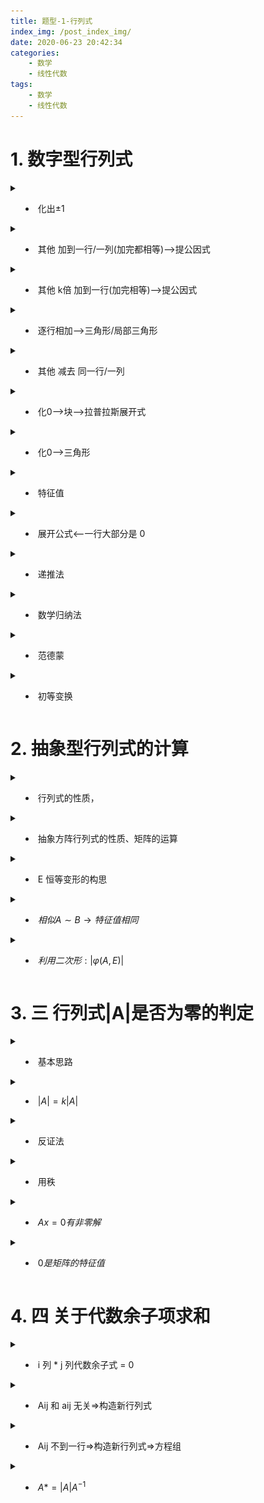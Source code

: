 ```yaml
---
title: 题型-1-行列式
index_img: /post_index_img/
date: 2020-06-23 20:42:34
categories:
    - 数学
    - 线性代数
tags:
    - 数学
    - 线性代数
---
```


# 1. 数字型行列式


<details>
<summary>

- 化出$\pm 1$

</summary>

1. ![](%E9%A2%98%E5%9E%8B-2-%E7%9F%A9%E9%98%B5/2020-06-23-21-13-05.png)

</details>


<details>
<summary>

- 其他 加到一行/一列(加完都相等)-->提公因式

</summary>

   1. ![](%E9%A2%98%E5%9E%8B-2-%E7%9F%A9%E9%98%B5/2020-06-23-21-17-28.png)

</details>


<details>
<summary>

- 其他 k倍 加到一行(加完相等)-->提公因式

</summary>

$$
\begin{aligned}
    & \left|\begin{array}{ccc}
\lambda-2 & 1 & -2 \\
-5 & \lambda+3 & -3 \\
1 & 0 & \lambda+2
\end{array} \right| 

\xrightarrow[]{c_1+c_2-c_3}

\left|\begin{array}{ccc}
\lambda+1 & 1 & -2 \\
\lambda+1 & \lambda+3 & -3 \\
-\lambda-1 & 0 & \lambda+2
\end{array}\right|\\
    & 
\end{aligned}
$$

</details>

<details>
<summary>

- 逐行相加-->三角形/局部三角形

</summary>

   1. ![](%E9%A2%98%E5%9E%8B-2-%E7%9F%A9%E9%98%B5/2020-06-23-22-27-31.png)=![](%E9%A2%98%E5%9E%8B-2-%E7%9F%A9%E9%98%B5/2020-06-23-22-27-54.png)
   2. ![](%E9%A2%98%E5%9E%8B-2-%E7%9F%A9%E9%98%B5/2020-06-23-22-30-24.png)=![](%E9%A2%98%E5%9E%8B-2-%E7%9F%A9%E9%98%B5/2020-06-23-22-30-37.png)
   3. ![](%E9%A2%98%E5%9E%8B-2-%E7%9F%A9%E9%98%B5/2020-06-23-22-25-25.png)

</details>


<details>
<summary>

- 其他 减去 同一行/一列

</summary>

   1. ![](%E9%A2%98%E5%9E%8B-2-%E7%9F%A9%E9%98%B5/2020-06-23-21-22-36.png)=![](%E9%A2%98%E5%9E%8B-2-%E7%9F%A9%E9%98%B5/2020-06-23-21-21-52.png)
   2. ![](%E9%A2%98%E5%9E%8B-2-%E7%9F%A9%E9%98%B5/2020-06-23-21-24-17.png)

</details>


<details>
<summary>

- 化0-->块-->拉普拉斯展开式

</summary>

   1. ![](%E9%A2%98%E5%9E%8B-2-%E7%9F%A9%E9%98%B5/2020-06-23-21-14-00.png)

</details>


<details>
<summary>

- 化0-->三角形

</summary>

   1. ![](%E9%A2%98%E5%9E%8B-2-%E7%9F%A9%E9%98%B5/2020-06-23-21-21-52.png)

</details>



<details>
<summary>

- 特征值

</summary>

   1. ![](%E9%A2%98%E5%9E%8B-2-%E7%9F%A9%E9%98%B5/2020-06-23-22-11-44.png)=两个的特征值相加=>$|A|=\text{特征值相乘}$

</details>


<details>
<summary>

- 展开公式<--一行大部分是 0

</summary>

   2. ![](%E9%A2%98%E5%9E%8B-2-%E7%9F%A9%E9%98%B5/2020-06-23-22-15-08.png)

</details>


<details>
<summary>

- 递推法

</summary>


- ![](%E9%A2%98%E5%9E%8B-1-%E8%A1%8C%E5%88%97%E5%BC%8F/d37168f8d7f72cca81f1bbf22c3966c0ab559854d748814fd8a0a486b3fe827f.png)


</details>


<details>
<summary>

- 数学归纳法

</summary>


- 一、验证 n = 1 时命题正确；假设 n=k(/k-1) 时，命题正确；证明 n=k+ 1(/k) 时，命题正确．
- 二、验证 n = 1 和 n=2 命题都正确，假设 n<k 命题正确，证明 n=k 命题正确．

$$
\begin{aligned}
    & \mathbf{A}=\left[\begin{array}{ccccc}
5 & 3 & & & \\
2 & 5 & 3 & & \\
& 2 & 5 & & \\
& \ddots & \ddots & \ddots & \\
& & & & 3 \\
& & & 2 & 5
\end{array}\right]\\
    & 
\end{aligned}
$$

<center>

![](%E9%A2%98%E5%9E%8B-1-%E8%A1%8C%E5%88%97%E5%BC%8F/2020-07-23-18-51-02.png)

</center>



</details>


<details>
<summary>

- 范德蒙

</summary>


- ![](%E9%A2%98%E5%9E%8B-1-%E8%A1%8C%E5%88%97%E5%BC%8F/57fbe7ffca4dd5bc4d08a879aecdd2920a200e52dbb2024b3c7c87729734d0cf.png)


</details>


<details>
<summary>

- 初等变换

</summary>


- ![](%E9%A2%98%E5%9E%8B-1-%E8%A1%8C%E5%88%97%E5%BC%8F/cef185bdd401849067492f82f9f4336d2a88cfb68cfa613fa85b7aa30d5d1c08.png)

</details>


# 2. 抽象型行列式的计算


<details>
<summary>

- 行列式的性质，

</summary>


- 初等变换
  - ![](%E9%A2%98%E5%9E%8B-1-%E8%A1%8C%E5%88%97%E5%BC%8F/e4ca9c486ebef804b29bf1d9161b04c71ff9e5a422242be90727ef70140877a3.png)
  - ![](%E9%A2%98%E5%9E%8B-1-%E8%A1%8C%E5%88%97%E5%BC%8F/2020-07-23-15-34-42.png)
- K 乘行列式 | A | = 用 K 乘它的某行(或列)
- 行列式拆分
  - ![](%E9%A2%98%E5%9E%8B-1-%E8%A1%8C%E5%88%97%E5%BC%8F/2020-07-23-15-32-53.png)
- 行列式乘法公式
  - ![](%E9%A2%98%E5%9E%8B-1-%E8%A1%8C%E5%88%97%E5%BC%8F/f2ff9442e0a4e70a51ac4205ea642a8ee3f9341516beca8d4f09a7abbe7b587f.png)


</details>


<details>
<summary>

- 抽象方阵行列式的性质、矩阵的运算

</summary>



</details>


<details>
<summary>

- E 恒等变形的构思

</summary>


- ![](%E9%A2%98%E5%9E%8B-1-%E8%A1%8C%E5%88%97%E5%BC%8F/cf8620d21c2d4f920533573cdf6f4f4b2bed2692492be503663971e4a8664121.png)


</details>


<details>
<summary>

- $相似A\sim B\rightarrow 特征值相同$

</summary>


- ![](%E9%A2%98%E5%9E%8B-1-%E8%A1%8C%E5%88%97%E5%BC%8F/cf0c5f2b61cb596ed34dd40383693e9c6fdcaec61f577b35bfd0cc7a208b5eec.png)

</details>

<details> 
<summary>

- $利用二次形:|\varphi(A,E)|$

</summary>

$$
\begin{aligned}
  ::~~~~ & A:\lambda(0|2)~~~~r=r\rightarrow 2:r重~~~~0:n-r重\\
  \Rightarrow~~~~ & E+3A:\lambda(1|7)~~~~7:r重~~~~1:n-r重\\
  & |E+3A|=7^{r}
\end{aligned}
$$

</details>

# 3. 三 行列式|A|是否为零的判定


</details>


<details>
<summary>

- 基本思路

</summary>



</details>


<details>
<summary>

- $|A|=k|A|$

</summary>


- ![](%E9%A2%98%E5%9E%8B-1-%E8%A1%8C%E5%88%97%E5%BC%8F/006f4812ac196f0e610f1f86fdb65192275ea96fedceb9b702eb14970c16c671.png)


</details>


<details>
<summary>

- 反证法

</summary>


- ![](%E9%A2%98%E5%9E%8B-1-%E8%A1%8C%E5%88%97%E5%BC%8F/e72550ca2a513c29bafa42aeb4263e92511792aac4f926dcd8e25630e139604f.png)
  - ![](%E9%A2%98%E5%9E%8B-1-%E8%A1%8C%E5%88%97%E5%BC%8F/2020-07-23-15-38-50.png)
- ![](%E9%A2%98%E5%9E%8B-1-%E8%A1%8C%E5%88%97%E5%BC%8F/2020-07-23-15-42-56.png)


</details>


<details>
<summary>

- 用秩

</summary>


- ![](%E9%A2%98%E5%9E%8B-1-%E8%A1%8C%E5%88%97%E5%BC%8F/f25391465413c80a0f9eae9ca8c9e571ca4d5cacf959c09ad44a83e9153374ad.png)


</details>


<details>
<summary>

- $Ax=0有非零解$

</summary>


- ![](%E9%A2%98%E5%9E%8B-1-%E8%A1%8C%E5%88%97%E5%BC%8F/2020-07-23-15-48-03.png)


</details>


<details>
<summary>

- $0是矩阵的特征值$

</summary>


- ![](%E9%A2%98%E5%9E%8B-1-%E8%A1%8C%E5%88%97%E5%BC%8F/2020-07-23-15-49-15.png)

</details>

# 4. 四 关于代数余子项求和


<details>
<summary>

- i 列 * j 列代数余子式 = 0

</summary>


$$
\begin{aligned}
    & |\boldsymbol{A}|=\left|\begin{array}{ccc}
1 & 0 & 3 \\
-1 & 2 & 4 \\
1 & 5 & 9
\end{array}\right|\\
    & A_{1 2}-A_{22}+A_{32}=a_{11} A_{12}+a_{21} A_{22}+a_{31} A_{32}=0
\end{aligned}
$$


</details>


<details>
<summary>

- Aij 和 aij 无关=>构造新行列式

</summary>


$$
\begin{aligned}
   & 第三行换成想要的系数\\
    & |B|=\left|\begin{array}{ccc}
1 & 0 & 3 \\
-1 & 2 & 4 \\ \hline
1 & 1 & 1
\end{array}\right|=\left|\begin{array}{ccc}
1 & 0 & 0 \\
-1 & 2 & 7 \\
1 & 1 & -2
\end{array}\right|=-11\\
    & A_{31}+A_{32}+A_{33}=|\boldsymbol{B}|=\mathbf{1} \cdot A_{31}+\mathbf{1} \cdot A_{32}+\mathbf{1} \cdot A_{33}
\end{aligned}
$$


</details>


<details>
<summary>

- Aij 不到一行=>构造新行列式=>方程组

</summary>


$$
\begin{aligned}
  ::\quad  & \left|\begin{array}{ccc:cc}
1 & 2 & 3 & 4 & 5 \\ 
2 & 2 & 2 & 1 & 1 \\ \hdashline
3 & 1 & 2 & 4 & 5 \\ \hdashline
1 & 1 & 1 & 2 & 2 \\ 
4 & 3 & 1 & 5 & 0 
\end{array}\right| \text { 则 } A_{31}+A_{32}+A_{33}\\
    & \left|\boldsymbol{B}_{1}\right|=\left|\begin{array}{ccc:cc}
1 & 2 & 3 & 4 & 5 \\
2 & 2 & 2 & 1 & 1 \\ \hdashline
2 & 2 & 2 & 1 & 1 \\ \hdashline
1 & 1 & 1 & 2 & 2 \\
4 & 3 & 1 & 5 & 0
\end{array}\right|=0,\left|\boldsymbol{B}_{2}\right|=\left|\begin{array}{ccc:cc}
1 & 2 & 3 & 4 & 5 \\
2 & 2 & 2 & 1 & 1 \\ \hdashline
1 & 1 & 1 & 2 & 2 \\ \hdashline
1 & 1 & 1 & 2 & 2 \\
4 & 3 & 1 & 5 & 0
\end{array}\right|=0\\
& \left\{\begin{array}{ll}
2 A_{31}+2 A_{32}+2 A_{33}+1 \cdot A_{34}+1 \cdot A_{35}=0 & \left(\left|B_{1}\right| \text { 按第 } 3 \text { 行展开 }\right) \\
1 \cdot A_{31}+1 \cdot A_{32}+1 \cdot A_{33}+2 A_{34}+2 A_{35}=0 & \left(\left|B_{2}\right| \text { 按第 } 3 \text { 行展开 }\right)
\end{array}\right.\\
& A_{31}+A_{32}+A_{39}=x, A_{34}+A_{35}=y, \text { 则有 }\left\{\begin{array}{l}
2 x+y=0 \\ x+2 y=0
\end{array}\right.
\end{aligned}
$$


</details>


<details>
<summary>

- $A*=|A|A^{-1}$

</summary>


$$
\begin{aligned}
    & \mathbf{A}^{*}=|\mathbf{A}| \mathbf{A}^{-1}=\left[\begin{array}{cccc}
20 & -8 & 0 & 0 \\
-12 & 4 & 0 & 0 \\
0 & 0 & -1 & -6 \\
0 & 0 & 0 & -4
\end{array}\right]\\
    & \begin{array}{l}
A_{11}+A_{22}+A_{33}+A_{44}=20+4+(-1)+(-4)=19 \\
A_{21}+A_{22}+A_{23}+A_{24}=-8+4+0+0=-4
\end{array}
\end{aligned}
$$
